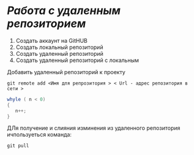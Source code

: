 # ***Работа с удаленным репозиторием***

1. Создать аккаунт на GitHUB
2. Создать локальный репозиторий
3. Создать удаленный репозиторий
4. Создать удаленный репозиторий с локальным
   
Добавить удаленный репозиторий к проекту

```
git remote add <Имя для репрозитория > < Url - адрес репозитория в сети >
```

``` C#
whyle ( n < 0)
{
   n++;
}
```
ДЛя получение и слияния  изминения из удаленного репозитория ичпользуеться команда:
```
git pull
```
